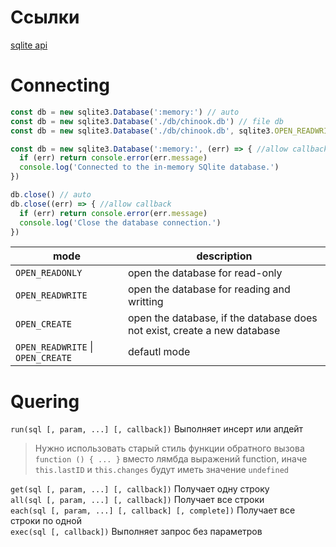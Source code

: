 # Ссылки ##############################

[sqlite api][api]

[api]: https://github.com/TryGhost/node-sqlite3/wiki/API

# Connecting ##########################

~~~ JavaScript ~~~~~~~~~~~~~~~~~~~~~~~~
const db = new sqlite3.Database(':memory:') // auto
const db = new sqlite3.Database('./db/chinook.db') // file db
const db = new sqlite3.Database('./db/chinook.db', sqlite3.OPEN_READWRITE)

const db = new sqlite3.Database(':memory:', (err) => { //allow callback
  if (err) return console.error(err.message)
  console.log('Connected to the in-memory SQlite database.')
})

db.close() // auto
db.close((err) => { //allow callback
  if (err) return console.error(err.message)
  console.log('Close the database connection.')
})
~~~~~~~~~~~~~~~~~~~~~~~~~~~~~~~~~~~~~~~

| mode | description |
|------|-------------|
|`OPEN_READONLY` | open the database for read-only            |  
|`OPEN_READWRITE`| open the database for reading and writting |  
|`OPEN_CREATE`   | open the database, if the database does not exist, create a new database |
|`OPEN_READWRITE` \| `OPEN_CREATE`| defautl mode|

# Quering ##############################

`run(sql [, param, ...] [, callback])` Выполняет инсерт или апдейт

> Нужно использовать старый стиль функции обратного вызова `function () { ... }` вместо лямбда выражений function, иначе `this.lastID` и `this.changes` будут иметь значение `undefined`  

`get(sql [, param, ...] [, callback])` Получает одну строку  
`all(sql [, param, ...] [, callback])` Получает все строки  
`each(sql [, param, ...] [, callback] [, complete])` Получает все строки по одной  
`exec(sql [, callback])` Выполняет запрос без параметров
